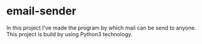 # email-sender
In this project I've made the program by which mail can be send to anyone. 
This project is build by using Python3 technology.
